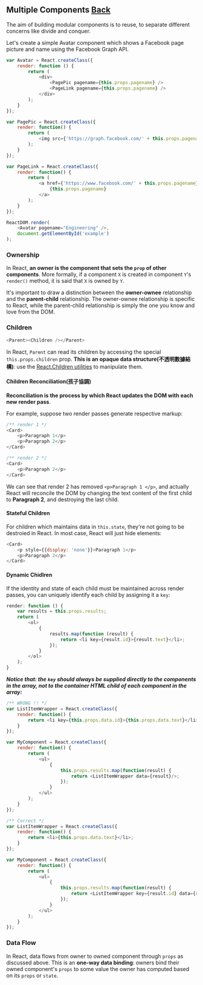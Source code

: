 ## Multiple Components [Back](./../react.md)

The aim of building modular components is to reuse, to separate different concerns like divide and conquer.

Let's create a simple Avatar component which shows a Facebook page picture and name using the Facebook Graph API.

```js
var Avatar = React.createClass({
    render: function () {
        return (
            <div>
                <PagePic pagename={this.props.pagename} />
                <PageLink pagename={this.props.pagename} />
            </div>
        );
    }
});

var PagePic = React.createClass({
    render: function() {
        return (
            <img src={'https://graph.facebook.com/' + this.props.pagename + '/picture'} />
        );
    }
});

var PageLink = React.createClass({
    render: function() {
        return (
            <a href={'https://www.facebook.com/' + this.props.pagename}>
                {this.props.pagename}
            </a>
        );
    }
});

ReactDOM.render(
    <Avatar pagename="Engineering" />,
    document.getElementById('example')
);
```

### Ownership

In React, **an owner is the component that sets the `prop` of other components**. More formally, if a component `X` is created in component `Y`'s `render()` method, it is said that `X` is owned by `Y`. 

It's important to draw a distinction between the **owner-ownee** relationship and the **parent-child** relationship. The owner-ownee relationship is specific to React, while the parent-child relationship is simply the one you know and love from the DOM.

### Children

```js
<Parent><Children /></Parent>
```

In React, `Parent` can read its children by accessing the special `this.props.children` prop. **This is an opaque data structure(不透明數據結構)**: use the [React.Children utilities](https://facebook.github.io/react/docs/top-level-api.html#react.children) to manipulate them.

#### Children Reconciliation(孩子協調)

**Reconciliation is the process by which React updates the DOM with each new render pass**. 

For example, suppose two render passes generate respective markup:

```js
/** render 1 */
<Card>
    <p>Paragraph 1</p>
    <p>Paragraph 2</p>
</Card>
```

```js
/** render 2 */
<Card>
    <p>Paragraph 2</p>
</Card>
```

We can see that render 2 has removed `<p>Paragraph 1 </p>`, and actually React will reconcile the DOM by changing the text content of the first child to **Paragraph 2**, and destroying the last child.

#### Stateful Children

For children which maintains data in `this.state`, they're not going to be destroied in React. In most case, React will just hide elements:

```js
<Card>
    <p style={{display: 'none'}}>Paragraph 1</p>
    <p>Paragraph 2</p>
</Card>
```

#### Dynamic Chidlren

If the identity and state of each child must be maintained across render passes, you can uniquely identify each child by assigning it a `key`:

```js
render: function () {
    var results = this.props.results;
    return (
        <ol>
            {
                results.map(function (result) {
                    return <li key={result.id}>{result.text}</li>;
                });
            }
        </ol>
    );
}
```

***Notice that: the `key` should always be supplied directly to the components in the array, not to the container HTML child of each component in the array:***

```js
/** WRONG !! */
var ListItemWrapper = React.createClass({
    render: function() {
        return <li key={this.props.data.id}>{this.props.data.text}</li>;
    }
});

var MyComponent = React.createClass({
    render: function() {
        return (
            <ul>
                {
                    this.props.results.map(function(result) {
                        return <ListItemWrapper data={result}/>;
                    });
                }
            </ul>
        );
    }
});
```

```js
/** Correct */
var ListItemWrapper = React.createClass({
    render: function() {
        return <li>{this.props.data.text}</li>;
    }
});

var MyComponent = React.createClass({
    render: function() {
        return (
            <ul>
                {
                    this.props.results.map(function(result) {
                        return <ListItemWrapper key={result.id} data={result}/>;
                    });
                }
            </ul>
        );
    }
});
```

### Data Flow

In React, data flows from owner to owned component through `props` as discussed above. This is an **one-way data binding**: owners bind their owned component's `props` to some value the owner has computed based on its `props` or `state`.